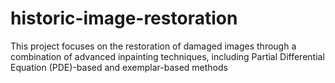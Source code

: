 # historic-image-restoration
This project focuses on the restoration of damaged images through a combination of advanced inpainting techniques, including Partial Differential Equation (PDE)-based and exemplar-based methods
